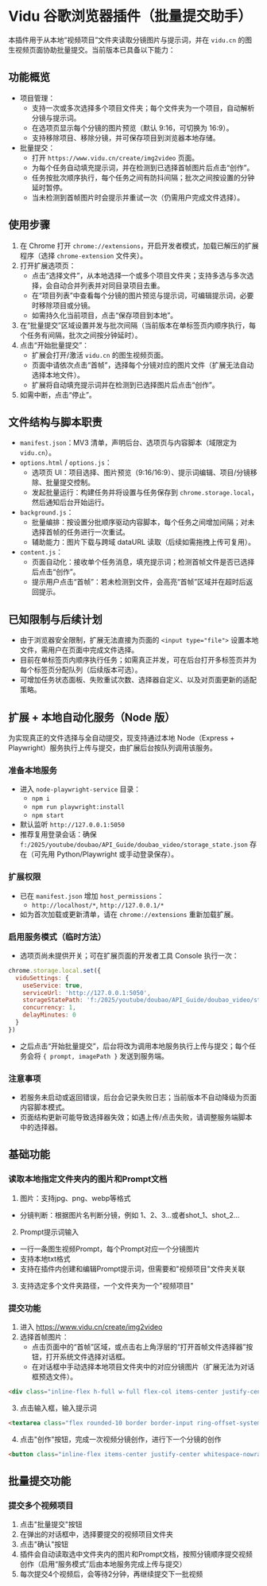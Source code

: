 # Vidu 谷歌浏览器插件（批量提交助手）

本插件用于从本地“视频项目”文件夹读取分镜图片与提示词，并在 `vidu.cn` 的图生视频页面协助批量提交。当前版本已具备以下能力：

## 功能概览
- 项目管理：
  - 支持一次或多次选择多个项目文件夹；每个文件夹为一个项目，自动解析分镜与提示词。
  - 在选项页显示每个分镜的图片预览（默认 9:16，可切换为 16:9）。
  - 支持移除项目、移除分镜，并可保存项目到浏览器本地存储。
- 批量提交：
  - 打开 `https://www.vidu.cn/create/img2video` 页面。
  - 为每个任务自动填充提示词，并在检测到已选择首帧图片后点击“创作”。
  - 任务按批次顺序执行，每个任务之间有防抖间隔；批次之间按设置的分钟延时暂停。
  - 当未检测到首帧图片时会提示并重试一次（仍需用户完成文件选择）。

## 使用步骤
1. 在 Chrome 打开 `chrome://extensions`，开启开发者模式，加载已解压的扩展程序（选择 `chrome-extension` 文件夹）。
2. 打开扩展选项页：
   - 点击“选择文件”，从本地选择一个或多个项目文件夹；支持多选与多次选择，会自动合并列表并对同目录项目去重。
   - 在“项目列表”中查看每个分镜的图片预览与提示词，可编辑提示词，必要时移除项目或分镜。
   - 如需持久化当前项目，点击“保存项目到本地”。
3. 在“批量提交”区域设置并发与批次间隔（当前版本在单标签页内顺序执行，每个任务有间隔，批次之间按分钟延时）。
4. 点击“开始批量提交”：
   - 扩展会打开/激活 `vidu.cn` 的图生视频页面。
   - 页面中请依次点击“首帧”，选择每个分镜对应的图片文件（扩展无法自动选择本地文件）。
   - 扩展将自动填充提示词并在检测到已选择图片后点击“创作”。
5. 如需中断，点击“停止”。

## 文件结构与脚本职责
- `manifest.json`：MV3 清单，声明后台、选项页与内容脚本（域限定为 `vidu.cn`）。
- `options.html` / `options.js`：
  - 选项页 UI：项目选择、图片预览（9:16/16:9）、提示词编辑、项目/分镜移除、批量提交控制。
  - 发起批量运行：构建任务并将设置与任务保存到 `chrome.storage.local`，然后通知后台开始运行。
- `background.js`：
  - 批量编排：按设置分批顺序驱动内容脚本，每个任务之间增加间隔；对未选择首帧的任务进行一次重试。
  - 辅助能力：图片下载与跨域 dataURL 读取（后续如需拖拽上传可复用）。
- `content.js`：
  - 页面自动化：接收单个任务消息，填充提示词；检测首帧文件是否已选择后点击“创作”。
  - 提示用户点击“首帧”：若未检测到文件，会高亮“首帧”区域并在超时后返回提示。

## 已知限制与后续计划
- 由于浏览器安全限制，扩展无法直接为页面的 `<input type="file">` 设置本地文件，需用户在页面中完成文件选择。
- 目前在单标签页内顺序执行任务；如需真正并发，可在后台打开多标签页并为每个标签页分配队列（后续版本可选）。
- 可增加任务状态面板、失败重试次数、选择器自定义、以及对页面更新的适配策略。

## 扩展 + 本地自动化服务（Node 版）
为实现真正的文件选择与全自动提交，现支持通过本地 Node（Express + Playwright）服务执行上传与提交，由扩展后台按队列调用该服务。

### 准备本地服务
- 进入 `node-playwright-service` 目录：
  - `npm i`
  - `npm run playwright:install`
  - `npm start`
- 默认监听 `http://127.0.0.1:5050`
- 推荐复用登录会话：确保 `f:/2025/youtube/doubao/API_Guide/doubao_video/storage_state.json` 存在（可先用 Python/Playwright 或手动登录保存）。

### 扩展权限
- 已在 `manifest.json` 增加 `host_permissions`：
  - `http://localhost/*`, `http://127.0.0.1/*`
- 如为首次加载或更新清单，请在 `chrome://extensions` 重新加载扩展。

### 启用服务模式（临时方法）
- 选项页尚未提供开关；可在扩展页面的开发者工具 Console 执行一次：
```js
chrome.storage.local.set({
  viduSettings: {
    useService: true,
    serviceUrl: 'http://127.0.0.1:5050',
    storageStatePath: 'f:/2025/youtube/doubao/API_Guide/doubao_video/storage_state.json',
    concurrency: 1,
    delayMinutes: 0
  }
})
```
- 之后点击“开始批量提交”，后台将改为调用本地服务执行上传与提交；每个任务会将 `{ prompt, imagePath }` 发送到服务端。

### 注意事项
- 若服务未启动或返回错误，后台会记录失败日志；当前版本不自动降级为页面内容脚本模式。
- 页面结构更新可能导致选择器失效；如遇上传/点击失败，请调整服务端脚本中的选择器。

## 基础功能
### 读取本地指定文件夹内的图片和Prompt文档
1. 图片：支持jpg、png、webp等格式
- 分镜判断：根据图片名判断分镜，例如 1、2、3...或者shot_1、shot_2...
2. Prompt提示词输入
- 一行一条图生视频Prompt，每个Prompt对应一个分镜图片
- 支持本地txt格式
- 支持在插件内创建和编辑Prompt提示词，但需要和"视频项目"文件夹关联
3. 支持选定多个文件夹路径，一个文件夹为一个"视频项目"

### 提交功能

1. 进入 https://www.vidu.cn/create/img2video
2. 选择首帧图片：
   - 点击页面中的“首帧”区域，或点击右上角浮层的“打开首帧文件选择器”按钮，打开系统文件选择对话框。
   - 在对话框中手动选择本地项目文件夹中的对应分镜图片（扩展无法为对话框预选文件）。
```html
<div class="inline-flex h-full w-full flex-col items-center justify-center rounded-10 cursor-pointer hover:bg-system-black64"><svg width="1em" height="1em" fill="none" viewBox="0 0 25 25" xmlns="http://www.w3.org/2000/svg" class="flex-shrink-0 text-2xl text-system-white"><path d="M12.28 5.96875L12.2617 19.9688" stroke="currentColor" stroke-linecap="round" stroke-linejoin="round" stroke-width="2"></path><path d="M5.25 12.9688H19.25" stroke="currentColor" stroke-linecap="round" stroke-linejoin="round" stroke-width="2"></path></svg><div class="mx-2 mt-2 text-center text-xs sm:mt-1.5">首帧</div><input hidden="" accept="image/jpeg,image/png,image/webp" multiple="" type="file"></div>
```

3. 点击输入框，输入提示词
```html
<textarea class="flex rounded-10 border border-input ring-offset-system-bg06 placeholder:text-system-text04 focus-visible:outline-none focus-visible:ring-ring disabled:cursor-not-allowed disabled:opacity-50 min-h-[calc(100%-24px)] w-full flex-1 resize-none rounded-none border-none bg-transparent p-0 text-sm text-system-white caret-system-blue02 focus-visible:ring-0 focus-visible:ring-offset-0 sm:text-sm lg:text-xs" maxlength="1500" required="">女孩开心地笑了</textarea>
```

4. 点击"创作"按钮，完成一次视频分镜创作，进行下一个分镜的创作
```html
<button class="inline-flex items-center justify-center whitespace-nowrap ring-offset-white transition-colors bg-ShengshuButton hover:bg-ShengshuButtonHover text-black font-semibold h-12 rounded-12 px-8 relative w-full overflow-hidden text-lg disabled:cursor-not-allowed"><div class="flex items-center justify-center"><span>创作</span><svg width="1em" height="1em" fill="none" viewBox="0 0 24 24" xmlns="http://www.w3.org/2000/svg" class="mr-1 ml-2 shrink-0 text-base"><path d="M12 24C18.6274 24 24 18.6274 24 12C24 5.37258 18.6274 0 12 0C5.37258 0 0 5.37258 0 12C0 18.6274 5.37258 24 12 24ZM14.8571 9.14286C12.8929 7.17857 12 3.42857 12 3.42857C12 3.42857 11.1071 7.17857 9.14286 9.14286C7.17857 11.1071 3.42857 12 3.42857 12C3.42857 12 7.29018 13.0045 9.14286 14.8571C10.9955 16.7098 12 20.5714 12 20.5714C12 20.5714 12.7366 16.9777 14.8571 14.8571C16.9777 12.7366 20.5714 12 20.5714 12C20.5714 12 16.8214 11.1071 14.8571 9.14286Z" fill="currentColor" fill-rule="evenodd"></path></svg><span class="mr-1" style="color: inherit;">10</span></div></button>
```

## 批量提交功能
### 提交多个视频项目
1. 点击"批量提交"按钮
2. 在弹出的对话框中，选择要提交的视频项目文件夹
3. 点击"确认"按钮
4. 插件会自动读取选中文件夹内的图片和Prompt文档，按照分镜顺序提交视频创作（启用“服务模式”后由本地服务完成上传与提交）
5. 每次提交4个视频后，会等待2分钟，再继续提交下一批视频